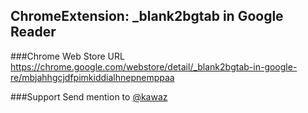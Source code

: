 ChromeExtension: _blank2bgtab in Google Reader
---------------

###Chrome Web Store URL
https://chrome.google.com/webstore/detail/_blank2bgtab-in-google-re/mbjahhgcjdfpimkiddialhnepnemppaa

###Support
Send mention to [@kawaz](https://twitter.com/kawaz)
